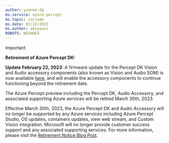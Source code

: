 ```yaml
---
author: yvonne-dq
ms.service: azure-percept
ms.topic: include
ms.date: 02/22/2023
ms.author: amiyouss
ROBOTS: NOINDEX
---
```


> [!IMPORTANT]
> **Retirement of Azure Percept DK:**
> 
>**Update February 22, 2023**: A firmware update for the Percept DK Vision and Audio accessory components (also known as Vision and Audio SOM) is now available [here](https://aka.ms/audio_vision_som_update), and will enable the accessory components to continue functioning beyond the retirement date.
>
>The Azure Percept preview including the Percept DK, Audio Accessory, and associated supporting Azure services will be retired March 30th, 2023.
>
>Effective March 30th, 2023, the Azure Percept DK and Audio Accessory will no longer be supported by any Azure services including Azure Percept Studio, OS updates, containers updates, view web stream, and Custom Vision integration.  Microsoft will no longer provide customer success support and any associated supporting services. For more information, please visit the [Retirement Notice Blog Post](https://azure.microsoft.com/updates/azure-percept-dk-retirement-announcement). 
